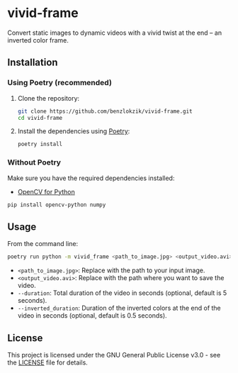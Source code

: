 # vivid-frame

Convert static images to dynamic videos with a vivid twist at the end – an inverted color frame.

## Installation

### Using Poetry (recommended)

1. Clone the repository:

    ```bash
    git clone https://github.com/benzlokzik/vivid-frame.git
    cd vivid-frame
    ```

2. Install the dependencies using [Poetry](https://python-poetry.org/):

    ```bash
    poetry install
    ```

### Without Poetry

Make sure you have the required dependencies installed:

- [OpenCV for Python](https://pypi.org/project/opencv-python/)

```bash
pip install opencv-python numpy
```

## Usage

From the command line:

```bash
poetry run python -m vivid_frame <path_to_image.jpg> <output_video.avi> --duration 5 --inverted_duration 0.5
```

- `<path_to_image.jpg>`: Replace with the path to your input image.
- `<output_video.avi>`: Replace with the path where you want to save the video.
- `--duration`: Total duration of the video in seconds (optional, default is 5 seconds).
- `--inverted_duration`: Duration of the inverted colors at the end of the video in seconds (optional, default is 0.5
  seconds).

## License

This project is licensed under the GNU General Public License v3.0 - see the [LICENSE](LICENSE) file for details.
